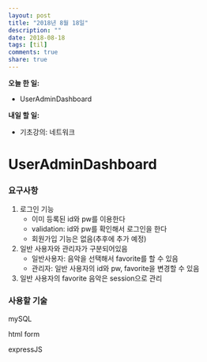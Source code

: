 ```yaml
---
layout: post
title: "2018년 8월 18일"
description: ""
date: 2018-08-18
tags: [til]
comments: true
share: true
---
```


**오늘 한 일:**

* UserAdminDashboard

**내일 할 일:**

* 기초강의: 네트워크

# UserAdminDashboard

### 요구사항

1. 로그인 기능
   * 이미 등록된 id와 pw를 이용한다
   * validation: id와 pw를 확인해서 로그인을 한다
   * 회원가입 기능은 없음(추후에 추가 예정)
2. 일반 사용자와 관리자가 구분되어있음
   * 일반사용자: 음악을 선택해서 favorite를 할 수 있음
   * 관리자: 일반 사용자의 id와 pw, favorite을 변경할 수 있음
3. 일반 사용자의 favorite 음악은 session으로 관리

### 사용할 기술

mySQL

html form

expressJS